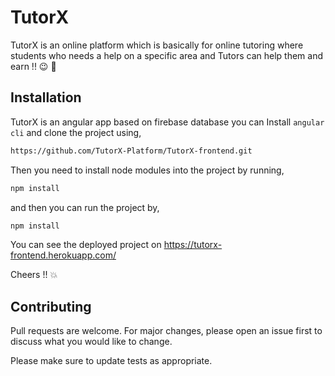 # TutorX

TutorX is an online platform which is basically for online tutoring where students who needs a help on a specific area and Tutors can help them and earn !! :wink: :money_mouth_face:

## Installation

TutorX is an angular app based on firebase database you can Install ```angular cli``` and clone the project using,

```bash
https://github.com/TutorX-Platform/TutorX-frontend.git
```

Then you need to install node modules into the project by running,

```bash
npm install
```

and then you can run the project by,

```bash
npm install
```  
You can see the deployed project on
<https://tutorx-frontend.herokuapp.com/>

Cheers !! :boom:

## Contributing
Pull requests are welcome. For major changes, please open an issue first to discuss what you would like to change.

Please make sure to update tests as appropriate.
